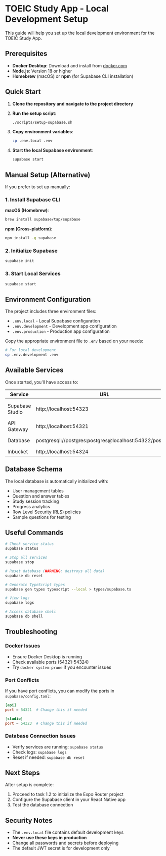 # TOEIC Study App - Local Development Setup

This guide will help you set up the local development environment for the TOEIC Study App.

## Prerequisites

- **Docker Desktop**: Download and install from [docker.com](https://www.docker.com/products/docker-desktop)
- **Node.js**: Version 18 or higher
- **Homebrew** (macOS) or **npm** (for Supabase CLI installation)

## Quick Start

1. **Clone the repository and navigate to the project directory**

2. **Run the setup script**:

   ```bash
   ./scripts/setup-supabase.sh
   ```

3. **Copy environment variables**:

   ```bash
   cp .env.local .env
   ```

4. **Start the local Supabase environment**:
   ```bash
   supabase start
   ```

## Manual Setup (Alternative)

If you prefer to set up manually:

### 1. Install Supabase CLI

**macOS (Homebrew)**:

```bash
brew install supabase/tap/supabase
```

**npm (Cross-platform)**:

```bash
npm install -g supabase
```

### 2. Initialize Supabase

```bash
supabase init
```

### 3. Start Local Services

```bash
supabase start
```

## Environment Configuration

The project includes three environment files:

- `.env.local` - Local Supabase configuration
- `.env.development` - Development app configuration
- `.env.production` - Production app configuration

Copy the appropriate environment file to `.env` based on your needs:

```bash
# For local development
cp .env.development .env
```

## Available Services

Once started, you'll have access to:

| Service         | URL                                                     | Description            |
| --------------- | ------------------------------------------------------- | ---------------------- |
| Supabase Studio | http://localhost:54323                                  | Database management UI |
| API Gateway     | http://localhost:54321                                  | REST API endpoint      |
| Database        | postgresql://postgres:postgres@localhost:54322/postgres | Direct DB access       |
| Inbucket        | http://localhost:54324                                  | Email testing          |

## Database Schema

The local database is automatically initialized with:

- User management tables
- Question and answer tables
- Study session tracking
- Progress analytics
- Row Level Security (RLS) policies
- Sample questions for testing

## Useful Commands

```bash
# Check service status
supabase status

# Stop all services
supabase stop

# Reset database (WARNING: destroys all data)
supabase db reset

# Generate TypeScript types
supabase gen types typescript --local > types/supabase.ts

# View logs
supabase logs

# Access database shell
supabase db shell
```

## Troubleshooting

### Docker Issues

- Ensure Docker Desktop is running
- Check available ports (54321-54324)
- Try `docker system prune` if you encounter issues

### Port Conflicts

If you have port conflicts, you can modify the ports in `supabase/config.toml`:

```toml
[api]
port = 54321  # Change this if needed

[studio]
port = 54323  # Change this if needed
```

### Database Connection Issues

- Verify services are running: `supabase status`
- Check logs: `supabase logs`
- Reset if needed: `supabase db reset`

## Next Steps

After setup is complete:

1. Proceed to task 1.2 to initialize the Expo Router project
2. Configure the Supabase client in your React Native app
3. Test the database connection

## Security Notes

- The `.env.local` file contains default development keys
- **Never use these keys in production**
- Change all passwords and secrets before deploying
- The default JWT secret is for development only
